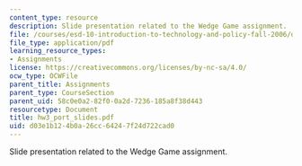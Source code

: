 ```yaml
---
content_type: resource
description: Slide presentation related to the Wedge Game assignment.
file: /courses/esd-10-introduction-to-technology-and-policy-fall-2006/d03e1b124b0a26cc64247f24d722cad0_hw3_port_slides.pdf
file_type: application/pdf
learning_resource_types:
- Assignments
license: https://creativecommons.org/licenses/by-nc-sa/4.0/
ocw_type: OCWFile
parent_title: Assignments
parent_type: CourseSection
parent_uid: 58c0e0a2-82f0-0a2d-7236-185a8f38d443
resourcetype: Document
title: hw3_port_slides.pdf
uid: d03e1b12-4b0a-26cc-6424-7f24d722cad0
---
```

Slide presentation related to the Wedge Game assignment.